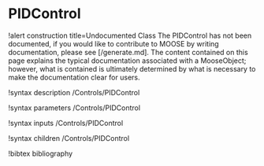 <!-- MOOSE Documentation Stub: Remove this when content is added. -->

# PIDControl

!alert construction title=Undocumented Class
The PIDControl has not been documented, if you would like to contribute to MOOSE by
writing documentation, please see [/generate.md]. The content contained on this page explains
the typical documentation associated with a MooseObject; however, what is contained is ultimately
determined by what is necessary to make the documentation clear for users.

!syntax description /Controls/PIDControl

!syntax parameters /Controls/PIDControl

!syntax inputs /Controls/PIDControl

!syntax children /Controls/PIDControl

!bibtex bibliography
